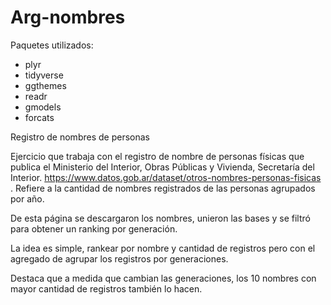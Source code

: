 # Arg-nombres

Paquetes utilizados:

- plyr
- tidyverse
- ggthemes
- readr
- gmodels
- forcats


Registro de nombres de personas

Ejercicio que trabaja con el registro de nombre de personas físicas que 
publica el Ministerio del Interior, Obras Públicas y Vivienda, Secretaría del Interior. 
https://www.datos.gob.ar/dataset/otros-nombres-personas-fisicas . Refiere a la cantidad de nombres registrados de las personas agrupados por año.

De esta página se descargaron los nombres, unieron las bases y se filtró para obtener un ranking por generación.

La idea es simple, rankear por nombre y cantidad de registros pero con el agregado de agrupar los registros
por generaciones. 

Destaca que a medida que cambian las generaciones, los 10 nombres con mayor cantidad de registros
también lo hacen.
